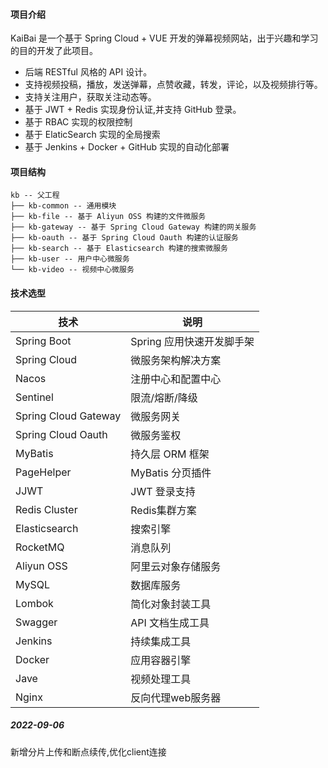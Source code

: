 #### 项目介绍

KaiBai 是一个基于 Spring Cloud + VUE 开发的弹幕视频网站，出于兴趣和学习的目的开发了此项目。

- 后端 RESTful 风格的 API 设计。
- 支持视频投稿，播放，发送弹幕，点赞收藏，转发，评论，以及视频排行等。
- 支持关注用户，获取关注动态等。
- 基于 JWT + Redis 实现身份认证,并支持 GitHub 登录。
- 基于 RBAC 实现的权限控制
- 基于 ElaticSearch 实现的全局搜索
- 基于 Jenkins + Docker + GitHub 实现的自动化部署

#### 项目结构

```
kb -- 父工程
├── kb-common -- 通用模块
├── kb-file -- 基于 Aliyun OSS 构建的文件微服务
├── kb-gateway -- 基于 Spring Cloud Gateway 构建的网关服务
├── kb-oauth -- 基于 Spring Cloud Oauth 构建的认证服务
├── kb-search -- 基于 Elasticsearch 构建的搜索微服务
├── kb-user -- 用户中心微服务
└── kb-video -- 视频中心微服务
```

#### 技术选型

| 技术                 | 说明                      |
| -------------------- | ------------------------- |
| Spring Boot          | Spring 应用快速开发脚手架 |
| Spring Cloud         | 微服务架构解决方案        |
| Nacos                | 注册中心和配置中心        |
| Sentinel             | 限流/熔断/降级            |
| Spring Cloud Gateway | 微服务网关                |
| Spring Cloud Oauth   | 微服务鉴权         |
| MyBatis              | 持久层 ORM 框架           |
| PageHelper           | MyBatis 分页插件          |
| JJWT                 | JWT 登录支持              |
| Redis Cluster        | Redis集群方案             |
| Elasticsearch        | 搜索引擎                  |
| RocketMQ             | 消息队列                  |
| Aliyun OSS           | 阿里云对象存储服务        |
| MySQL                | 数据库服务                |
| Lombok               | 简化对象封装工具          |
| Swagger              | API 文档生成工具          |
| Jenkins              | 持续集成工具              |
| Docker               | 应用容器引擎              |
| Jave                 | 视频处理工具              |
| Nginx                | 反向代理web服务器         |


##### 2022-09-06
新增分片上传和断点续传,优化client连接 

 
